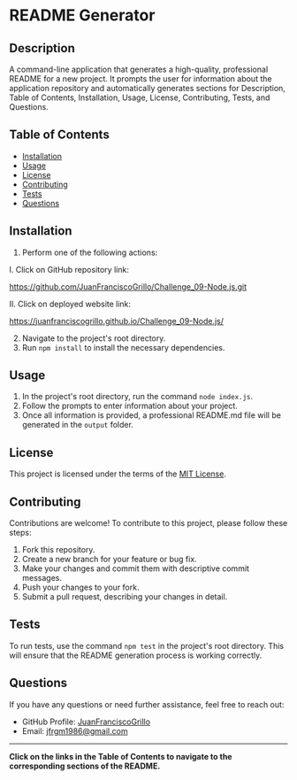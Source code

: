 # README Generator

## Description
A command-line application that generates a high-quality, professional README for a new project. It prompts the user for information about the application repository and automatically generates sections for Description, Table of Contents, Installation, Usage, License, Contributing, Tests, and Questions.

## Table of Contents
- [Installation](#installation)
- [Usage](#usage)
- [License](#license)
- [Contributing](#contributing)
- [Tests](#tests)
- [Questions](#questions)

## Installation
1. Perform one of the following actions:

I. Click on GitHub repository link:		

https://github.com/JuanFranciscoGrillo/Challenge_09-Node.js.git

II. Click on deployed website link:	

https://juanfranciscogrillo.github.io/Challenge_09-Node.js/

2. Navigate to the project's root directory.
3. Run `npm install` to install the necessary dependencies.

## Usage
1. In the project's root directory, run the command `node index.js`.
2. Follow the prompts to enter information about your project.
3. Once all information is provided, a professional README.md file will be generated in the `output` folder.

## License
This project is licensed under the terms of the [MIT License](LICENSE).

## Contributing
Contributions are welcome! To contribute to this project, please follow these steps:
1. Fork this repository.
2. Create a new branch for your feature or bug fix.
3. Make your changes and commit them with descriptive commit messages.
4. Push your changes to your fork.
5. Submit a pull request, describing your changes in detail.

## Tests
To run tests, use the command `npm test` in the project's root directory. This will ensure that the README generation process is working correctly.

## Questions
If you have any questions or need further assistance, feel free to reach out:
- GitHub Profile: [JuanFranciscoGrillo](https://github.com/JuanFranciscoGrillo)
- Email: jfrgm1986@gmail.com

---

**Click on the links in the Table of Contents to navigate to the corresponding sections of the README.**
